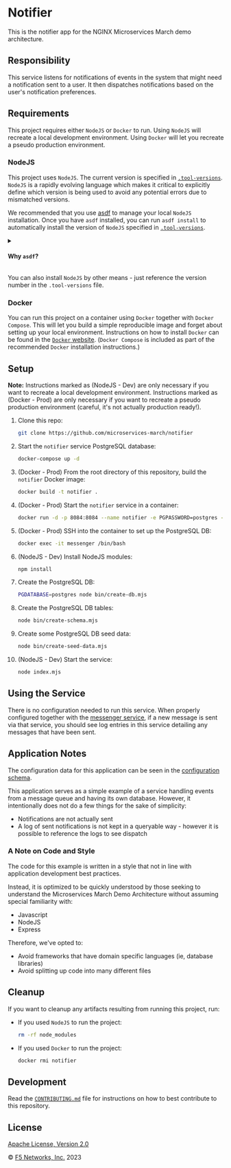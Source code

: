 # Notifier

This is the notifier app for the NGINX Microservices March demo architecture.

## Responsibility

This service listens for notifications of events in the system that might need a notification sent to a user. It then dispatches notifications based on the user's notification preferences.

## Requirements

This project requires either `NodeJS` or `Docker` to run. Using `NodeJS` will recreate a local development environment. Using `Docker` will let you recreate a pseudo production environment.

### NodeJS

This project uses `NodeJS`. The current version is specified in [`.tool-versions`](https://github.com/microservices-march/notifier/blob/main/.tool-versions). `NodeJS` is a rapidly evolving language which makes it critical to explicitly define which version is being used to avoid any potential errors due to mismatched versions.

We recommended that you use [asdf](https://asdf-vm.com/guide/getting-started.html) to manage your local `NodeJS` installation. Once you have `asdf` installed, you can run `asdf install` to automatically install the version of `NodeJS` specified in [`.tool-versions`](https://github.com/microservices-march/notifier/blob/main/.tool-versions).

<details>
<summary>

#### Why `asdf`?
</summary>
In a microservices environment, you may have to work on projects that use different versions of a runtime like `NodeJS`, or use a different language altogether!

[asdf](https://asdf-vm.com/guide/getting-started.html) is a single tool that lets you manage multiple versions of different languages in isolation and will automatically install and/or switch to the required runtime/version in any directory that has a `.tool-versions` file.

This is helpful in getting closer to [dev/prod parity](https://12factor.net/dev-prod-parity) in a microservices environment. As you can see in this project, the [GitHub action workflow](https://github.com/microservices-march/notifier/blob/main/.github/workflows/test.yml) uses the same version called out in [`.tool-versions`](https://github.com/microservices-march/notifier/blob/main/.tool-versions) to test the codebase and build a Docker image.

This way, if we use `asdf` we're guaranteed to be developing, testing, and releasing to a consistent version of NodeJS.
</details>

You can also install `NodeJS` by other means - just reference the version number in the `.tool-versions` file.

### Docker

You can run this project on a container using `Docker` together with `Docker Compose`. This will let you build a simple reproducible image and forget about setting up your local environment. Instructions on how to install `Docker` can be found in the [`Docker` website](https://docs.docker.com/get-docker/). (`Docker Compose` is included as part of the recommended `Docker` installation instructions.)

## Setup

**Note:** Instructions marked as (NodeJS - Dev) are only necessary if you want to recreate a local development environment. Instructions marked as (Docker - Prod) are only necessary if you want to recreate a pseudo production environment (careful, it's not actually production ready!).

1. Clone this repo:

    ```bash
    git clone https://github.com/microservices-march/notifier
    ```

2. Start the `notifier` service PostgreSQL database:

    ```bash
    docker-compose up -d
    ```

3. (Docker - Prod) From the root directory of this repository, build the `notifier` Docker image:

    ```bash
    docker build -t notifier .
    ```

4. (Docker - Prod) Start the `notifier` service in a container:

    ```bash
    docker run -d -p 8084:8084 --name notifier -e PGPASSWORD=postgres -e CREATE_DB_NAME=notifier -e PGHOST=notifier-db-1 -e AMQPHOST=rabbitmq -e AMQPPORT=5672 -e PORT=8084 -e PGPORT=5433 --network mm_2023 notifier

    ```

5. (Docker - Prod) SSH into the container to set up the PostgreSQL DB:

    ```bash
    docker exec -it messenger /bin/bash
    ```

6. (NodeJS - Dev) Install NodeJS modules:

    ```bash
    npm install
    ```

7. Create the PostgreSQL DB:

    ```bash
    PGDATABASE=postgres node bin/create-db.mjs
    ```

8. Create the PostgreSQL DB tables:

    ```bash
    node bin/create-schema.mjs
    ```

9. Create some PostgreSQL DB seed data:

    ```bash
    node bin/create-seed-data.mjs
    ```

10. (NodeJS - Dev) Start the service:

    ```bash
    node index.mjs
    ```

## Using the Service

There is no configuration needed to run this service. When properly configured together with the [messenger service](https://github.com/microservices-march/messenger), if a new message is sent via that service, you should see log entries in this service detailing any messages that have been sent.

## Application Notes

The configuration data for this application can be seen in the [configuration schema](https://github.com/microservices-march/notifier/blob/main/config/config.mjs).

This application serves as a simple example of a service handling events from a message queue and having its own database. However, it intentionally does not do a few things for the sake of simplicity:

* Notifications are not actually sent
* A log of sent notifications is not kept in a queryable way - however it is possible to reference the logs to see dispatch

### A Note on Code and Style

The code for this example is written in a style that not in line with application development best practices.

Instead, it is optimized to be quickly understood by those seeking to understand the Microservices March Demo Architecture without assuming special familiarity with:

* Javascript
* NodeJS
* Express

Therefore, we've opted to:

* Avoid frameworks that have domain specific languages (ie, database libraries)
* Avoid splitting up code into many different files

## Cleanup

If you want to cleanup any artifacts resulting from running this project, run:

* If you used `NodeJS` to run the project:

  ```bash
  rm -rf node_modules
  ```

* If you used `Docker` to run the project:

  ```bash
  docker rmi notifier
  ```

## Development

Read the [`CONTRIBUTING.md`](https://github.com/microservices-march/notifier/blob/main/CONTRIBUTING.md) file for instructions on how to best contribute to this repository.

## License

[Apache License, Version 2.0](https://github.com/microservices-march/notifier/blob/main/LICENSE)

&copy; [F5 Networks, Inc.](https://www.f5.com/) 2023
